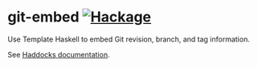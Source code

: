 git-embed [![Hackage](https://img.shields.io/hackage/v/git-embed.svg?style=flat)](https://hackage.haskell.org/package/git-embed)
=========

Use Template Haskell to embed Git revision, branch, and tag information.

See [Haddocks documentation](https://hackage.haskell.org/package/git-embed/docs/Git-Embed.html).
